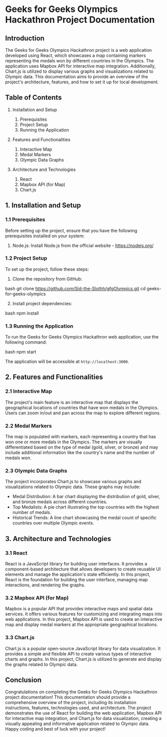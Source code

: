 # Geeks for Geeks Olympics Hackathron Project Documentation

## Introduction

The Geeks for Geeks Olympics Hackathron project is a web application developed using React, which showcases a map containing markers representing the medals won by different countries in the Olympics. The application uses Mapbox API for interactive map integration. Additionally, Chart.js is utilized to display various graphs and visualizations related to Olympic data. This documentation aims to provide an overview of the project's architecture, features, and how to set it up for local development.

## Table of Contents

1. Installation and Setup
   1. Prerequisites
   2. Project Setup
   3. Running the Application

2. Features and Functionalities
   1. Interactive Map
   2. Medal Markers
   3. Olympic Data Graphs

3. Architecture and Technologies
   1. React
   2. Mapbox API (for Map)
   3. Chart.js

## 1. Installation and Setup

### 1.1 Prerequisites

Before setting up the project, ensure that you have the following prerequisites installed on your system:

1. Node.js: Install Node.js from the official website - https://nodejs.org/

### 1.2 Project Setup

To set up the project, follow these steps:

1. Clone the repository from GitHub:

bash
git clone https://github.com/Sid-the-Slothh/gfgOlympics.git
cd geeks-for-geeks-olympics


2. Install project dependencies:

bash
npm install


### 1.3 Running the Application

To run the Geeks for Geeks Olympics Hackathron web application, use the following command:

bash
npm start


The application will be accessible at `http://localhost:3000`.

## 2. Features and Functionalities

### 2.1 Interactive Map

The project's main feature is an interactive map that displays the geographical locations of countries that have won medals in the Olympics. Users can zoom in/out and pan across the map to explore different regions.

### 2.2 Medal Markers

The map is populated with markers, each representing a country that has won one or more medals in the Olympics. The markers are visually differentiated based on the type of medal (gold, silver, or bronze) and may include additional information like the country's name and the number of medals won.

### 2.3 Olympic Data Graphs

The project incorporates Chart.js to showcase various graphs and visualizations related to Olympic data. These graphs may include:

- Medal Distribution: A bar chart displaying the distribution of gold, silver, and bronze medals across different countries.
- Top Medalists: A pie chart illustrating the top countries with the highest number of medals.
- Historical Trends: A line chart showcasing the medal count of specific countries over multiple Olympic events.

## 3. Architecture and Technologies

### 3.1 React

React is a JavaScript library for building user interfaces. It provides a component-based architecture that allows developers to create reusable UI elements and manage the application's state efficiently. In this project, React is the foundation for building the user interface, managing map interactions, and rendering the graphs.

### 3.2 Mapbox API (for Map)

Mapbox is a popular API that provides interactive maps and spatial data services. It offers various features for customizing and integrating maps into web applications. In this project, Mapbox API is used to create an interactive map and display medal markers at the appropriate geographical locations.

### 3.3 Chart.js

Chart.js is a popular open-source JavaScript library for data visualization. It provides a simple and flexible API to create various types of interactive charts and graphs. In this project, Chart.js is utilized to generate and display the graphs related to Olympic data.

## Conclusion

Congratulations on completing the Geeks for Geeks Olympics Hackathron project documentation! This documentation should provide a comprehensive overview of the project, including its installation instructions, features, technologies used, and architecture. The project demonstrates the use of React for building the web application, Mapbox API for interactive map integration, and Chart.js for data visualization, creating a visually appealing and informative application related to Olympic data. Happy coding and best of luck with your project!

